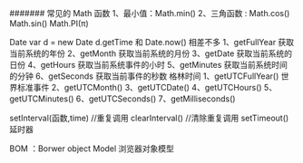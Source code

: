 #######
常见的 Math 函数
1、最小值：Math.min()
2、三角函数 : Math.cos()   Math.sin()    Math.PI(π)

Date
var d = new Date  d.getTime 和  Date.now() 相差不多
1、getFullYear  获取当前系统的年份
2、getMonth  获取当前系统的月份
3、getDate  获取当前系统的日份
4、getHours 获取当前系统事件的小时
5、getMinutes 获取当前系统时间的分钟
6、getSeconds 获取当前事件的秒数       格林时间
1、getUTCFullYear()                  世界标准事件
2、getUTCMonth()
3、getUTCDate()
4、getUTCHours()
5、getUTCMinutes()
6、getUTCSeconds()
7、getMilliseconds()

setInterval(函数,time)  //重复调用
clearInterval()  //清除重复调用 
setTimeout()  延时器

BOM  ：Borwer object Model  浏览器对象模型